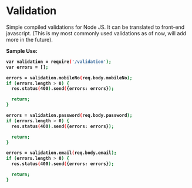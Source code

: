 # Validation
Simple compiled validations for Node JS. It can be translated to front-end javascript. (This is my most commonly used validations as of now, will add more in the future).

<b>Sample Use:<b/>

```sh
var validation = require('/validation');
var errors = [];

errors = validation.mobileNo(req.body.mobileNo);
if (errors.length > 0) {
  res.status(400).send({errors: errors});

  return;
}

errors = validation.password(req.body.password);
if (errors.length > 0) {
  res.status(400).send({errors: errors});

  return;
}

errors = validation.email(req.body.email);
if (errors.length > 0) {
  res.status(400).send({errors: errors});

  return;
}
```
